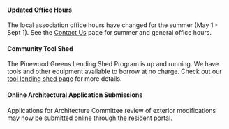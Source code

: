 #### Updated Office Hours

The local association office hours have changed for the summer (May 1 - Sept 1). See the [Contact Us](contactus.html) page for summer and general office hours.

#### Community Tool Shed

The Pinewood Greens Lending Shed Program is up and running. We have tools and other equipment available to borrow at no charge. Check out our [tool lending shed page](toolshed.html) for more details.

#### Online Architectural Application Submissions

Applications for Architecture Committee review of exterior modifications may now be submitted online through the [resident portal](http://www.ciranet.com/ResidentPortal).
